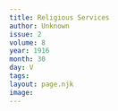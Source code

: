 ```yaml
---
title: Religious Services
author: Unknown
issue: 2
volume: 8
year: 1916
month: 30
day: V
tags:
layout: page.njk
image:
---
```





